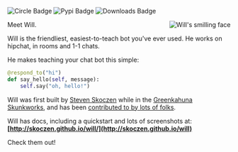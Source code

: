 ![Circle Badge](https://circleci.com/gh/greenkahuna/will.png?circle-token=da92149684f6e2642fe4ddfd34ef371e264b7133) ![Pypi Badge](https://badge.fury.io/py/will.png)   ![Downloads Badge](https://pypip.in/d/will/badge.png)

<img  align="right" src="https://gk-will.s3.amazonaws.com/will-head.png?v2" alt="Will's smilling face" title="Will's smilling face"/>

Meet Will.

Will is the friendliest, easiest-to-teach bot you've ever used.  He works on hipchat, in rooms and 1-1 chats.

He makes teaching your chat bot this simple:

```python
@respond_to("hi")
def say_hello(self, message):
    self.say("oh, hello!")
```

Will was first built by [Steven Skoczen](http://stevenskoczen.com) while in the [Greenkahuna Skunkworks](http://skunkworks.greenkahuna.com), and has been [contributed to by lots of folks](http://greenkahuna.github.io/will/improve/#the-shoulders-of-giants).

Will has docs, including a quickstart and lots of screenshots at:
**[http://skoczen.github.io/will/](http://skoczen.github.io/will)** 

Check them out!
